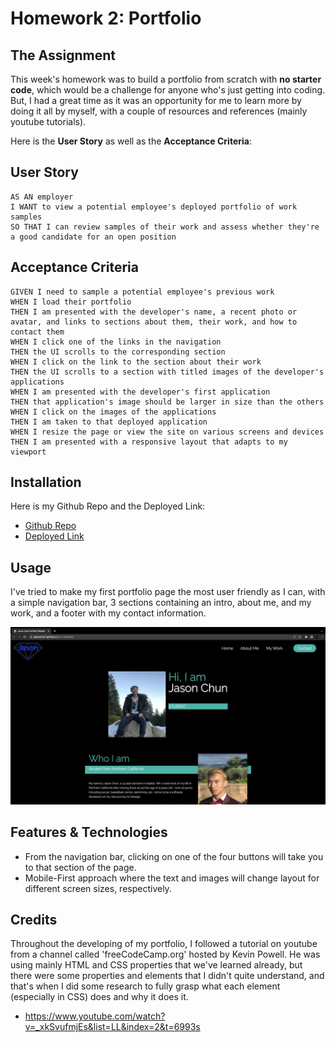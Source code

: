 # Homework 2: Portfolio

## The Assignment

This week's homework was to build a portfolio from scratch with **no starter code**, which would be a challenge for anyone who's just getting into coding. But, I had a great time as it was an opportunity for me to learn more by doing it all by myself, with a couple of resources and references (mainly youtube tutorials).

Here is the **User Story** as well as the **Acceptance Criteria**:

## User Story

```
AS AN employer
I WANT to view a potential employee's deployed portfolio of work samples
SO THAT I can review samples of their work and assess whether they're a good candidate for an open position
```

## Acceptance Criteria

```
GIVEN I need to sample a potential employee's previous work
WHEN I load their portfolio
THEN I am presented with the developer's name, a recent photo or avatar, and links to sections about them, their work, and how to contact them
WHEN I click one of the links in the navigation
THEN the UI scrolls to the corresponding section
WHEN I click on the link to the section about their work
THEN the UI scrolls to a section with titled images of the developer's applications
WHEN I am presented with the developer's first application
THEN that application's image should be larger in size than the others
WHEN I click on the images of the applications
THEN I am taken to that deployed application
WHEN I resize the page or view the site on various screens and devices
THEN I am presented with a responsive layout that adapts to my viewport
```

## Installation

Here is my Github Repo and the Deployed Link:
- [Github Repo](https://github.com/jasonchun7/hw-2-portfolio)
- [Deployed Link](https://jasonchun7.github.io/hw-2-portfolio/)

## Usage

I've tried to make my first portfolio page the most user friendly as I can, with a simple navigation bar, 3 sections containing an intro, about me, and my work, and a footer with my contact information.

![portfolio](images/landingpage.png)

## Features & Technologies

- From the navigation bar, clicking on one of the four buttons will take you to that section of the page.
- Mobile-First approach where the text and images will change layout for different screen sizes, respectively.

## Credits 

Throughout the developing of my portfolio, I followed a tutorial on youtube from a channel called 'freeCodeCamp.org' hosted by Kevin Powell. He was using mainly HTML and CSS properties that we've learned already, but there were some properties and elements that I didn't quite understand, and that's when I did some research to fully grasp what each element (especially in CSS) does and why it does it. 
- https://www.youtube.com/watch?v=_xkSvufmjEs&list=LL&index=2&t=6993s